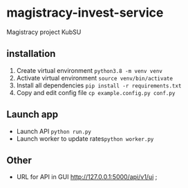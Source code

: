 # magistracy-invest-service

Magistracy project KubSU
## installation

1. Create virtual environment `python3.8 -m venv venv`
2. Activate virtual environment `source venv/bin/activate`
3. Install all dependencies `pip install -r requirements.txt`
4. Copy and edit config file `cp example.config.py conf.py`

## Launch app
* Launch API `python run.py`
* Launch worker to update rates`python worker.py`

## Other
* URL for API in GUI http://127.0.0.1:5000/api/v1/ui ;